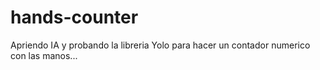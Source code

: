 # hands-counter
Apriendo IA y probando la libreria Yolo para hacer un contador numerico con las manos... 
